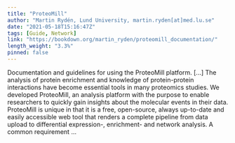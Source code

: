 ```yaml
---
title: "ProteoMill"
author: "Martin Rydén, Lund University, martin.ryden[at]med.lu.se"
date: "2021-05-18T15:16:47Z"
tags: [Guide, Network]
link: "https://bookdown.org/martin_ryden/proteomill_documentation/"
length_weight: "3.3%"
pinned: false
---
```


Documentation and guidelines for using the ProteoMill platform. [...] The analysis of protein enrichment and knowledge of protein-protein interactions have become essential tools in many proteomics studies. We developed ProteoMill, an analysis platform with the purpose to enable researchers to quickly gain insights about the molecular events in their data. ProteoMill is unique in that it is a free, open-source, always up-to-date and easily accessible web tool that renders a complete pipeline from data upload to differential expression-, enrichment- and network analysis. A common requirement ...
